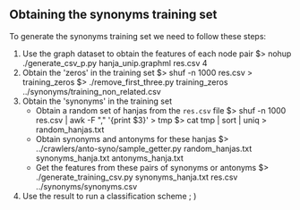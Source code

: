 ## Obtaining the synonyms training set
To generate the synonyms training set we need to follow these steps:

1. Use the graph dataset to obtain the features of each node pair
    $> nohup ./generate_csv_p.py hanja_unip.graphml res.csv 4
2. Obtain the 'zeros' in the training set
    $> shuf -n 1000 res.csv > training_zeros
    $> ./remove_first_three.py training_zeros ../synonyms/training_non_related.csv
3. Obtain the 'synonyms' in the training set
    * Obtain a random set of hanjas from the `res.csv` file
    $> shuf -n 1000 res.csv | awk -F "," '{print $3}' > tmp
    $> cat tmp | sort | uniq > random_hanjas.txt
    * Obtain synonyms and antonyms for these hanjas
    $> ../crawlers/anto-syno/sample_getter.py random_hanjas.txt synonyms_hanja.txt antonyms_hanja.txt
    * Get the features from these pairs of synonyms or antonyms
    $> ./generate_training_csv.py synonyms_hanja.txt res.csv ../synonyms/synonyms.csv
4. Use the result to run a classification scheme ; )
